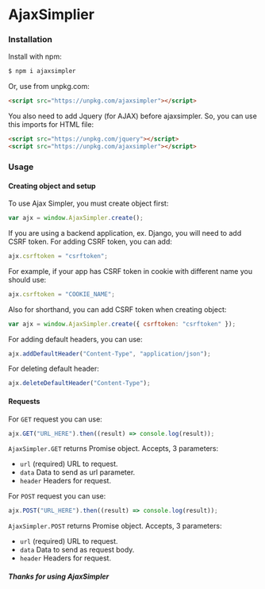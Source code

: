 # AjaxSimplier

### Installation

Install with npm:

```bash
$ npm i ajaxsimpler
```

Or, use from unpkg.com:

```html
<script src="https://unpkg.com/ajaxsimpler"></script>
```

You also need to add Jquery (for AJAX) before ajaxsimpler. So, you can use this imports for HTML file:

```html
<script src="https://unpkg.com/jquery"></script>
<script src="https://unpkg.com/ajaxsimpler"></script>
```

### Usage

#### Creating object and setup

To use Ajax Simpler, you must create object first:

```js
var ajx = window.AjaxSimpler.create();
```

If you are using a backend application, ex. Django, you will need to add CSRF token. For adding CSRF token, you can add:

```js
ajx.csrftoken = "csrftoken";
```

For example, if your app has CSRF token in cookie with different name you should use:

```js
ajx.csrftoken = "COOKIE_NAME";
```

Also for shorthand, you can add CSRF token when creating object:

```js
var ajx = window.AjaxSimpler.create({ csrftoken: "csrftoken" });
```

For adding default headers, you can use:

```js
ajx.addDefaultHeader("Content-Type", "application/json");
```

For deleting default header:

```js
ajx.deleteDefaultHeader("Content-Type");
```

#### Requests

For `GET` request you can use:

```js
ajx.GET("URL_HERE").then((result) => console.log(result));
```

`AjaxSimpler.GET` returns Promise object. Accepts, 3 parameters:

-   `url` (required)
    URL to request.
-   `data`
    Data to send as url parameter.
-   `header`
    Headers for request.

For `POST` request you can use:

```js
ajx.POST("URL_HERE").then((result) => console.log(result));
```
`AjaxSimpler.POST` returns Promise object. Accepts, 3 parameters:

-   `url` (required)
    URL to request.
-   `data`
    Data to send as request body.
-   `header`
    Headers for request.

##### Thanks for using AjaxSimpler